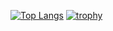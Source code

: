 [![Top Langs](https://github-readme-stats.vercel.app/api/top-langs/?username=ycat1222&layout=donut)](https://github.com/anuraghazra/github-readme-stats)
[![trophy](https://github-profile-trophy.vercel.app/?username=ycat1222&theme=onedark)](https://github.com/ryo-ma/github-profile-trophy)


<!--
### Hi there 👋
**ycat1222/ycat1222** is a ✨ _special_ ✨ repository because its `README.md` (this file) appears on your GitHub profile.

Here are some ideas to get you started:

- 🔭 I’m currently working on ...
- 🌱 I’m currently learning ...
- 👯 I’m looking to collaborate on ...
- 🤔 I’m looking for help with ...
- 💬 Ask me about ...
- 📫 How to reach me: ...
- 😄 Pronouns: ...
- ⚡ Fun fact: ...
-->
